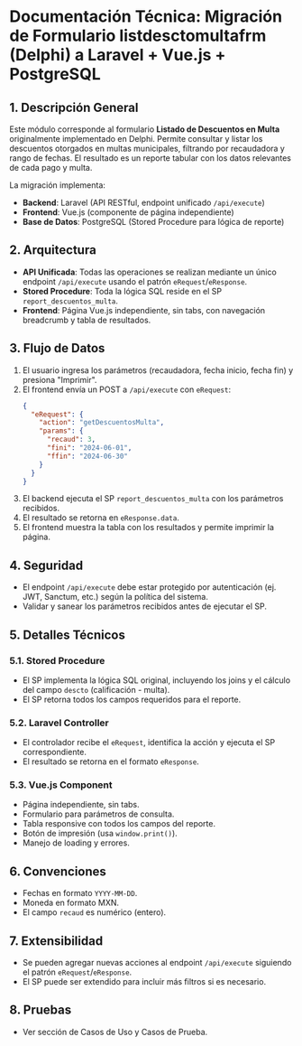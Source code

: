# Documentación Técnica: Migración de Formulario listdesctomultafrm (Delphi) a Laravel + Vue.js + PostgreSQL

## 1. Descripción General
Este módulo corresponde al formulario **Listado de Descuentos en Multa** originalmente implementado en Delphi. Permite consultar y listar los descuentos otorgados en multas municipales, filtrando por recaudadora y rango de fechas. El resultado es un reporte tabular con los datos relevantes de cada pago y multa.

La migración implementa:
- **Backend**: Laravel (API RESTful, endpoint unificado `/api/execute`)
- **Frontend**: Vue.js (componente de página independiente)
- **Base de Datos**: PostgreSQL (Stored Procedure para lógica de reporte)

## 2. Arquitectura
- **API Unificada**: Todas las operaciones se realizan mediante un único endpoint `/api/execute` usando el patrón `eRequest`/`eResponse`.
- **Stored Procedure**: Toda la lógica SQL reside en el SP `report_descuentos_multa`.
- **Frontend**: Página Vue.js independiente, sin tabs, con navegación breadcrumb y tabla de resultados.

## 3. Flujo de Datos
1. El usuario ingresa los parámetros (recaudadora, fecha inicio, fecha fin) y presiona "Imprimir".
2. El frontend envía un POST a `/api/execute` con `eRequest`:
   ```json
   {
     "eRequest": {
       "action": "getDescuentosMulta",
       "params": {
         "recaud": 3,
         "fini": "2024-06-01",
         "ffin": "2024-06-30"
       }
     }
   }
   ```
3. El backend ejecuta el SP `report_descuentos_multa` con los parámetros recibidos.
4. El resultado se retorna en `eResponse.data`.
5. El frontend muestra la tabla con los resultados y permite imprimir la página.

## 4. Seguridad
- El endpoint `/api/execute` debe estar protegido por autenticación (ej. JWT, Sanctum, etc.) según la política del sistema.
- Validar y sanear los parámetros recibidos antes de ejecutar el SP.

## 5. Detalles Técnicos
### 5.1. Stored Procedure
- El SP implementa la lógica SQL original, incluyendo los joins y el cálculo del campo `descto` (calificación - multa).
- El SP retorna todos los campos requeridos para el reporte.

### 5.2. Laravel Controller
- El controlador recibe el `eRequest`, identifica la acción y ejecuta el SP correspondiente.
- El resultado se retorna en el formato `eResponse`.

### 5.3. Vue.js Component
- Página independiente, sin tabs.
- Formulario para parámetros de consulta.
- Tabla responsive con todos los campos del reporte.
- Botón de impresión (usa `window.print()`).
- Manejo de loading y errores.

## 6. Convenciones
- Fechas en formato `YYYY-MM-DD`.
- Moneda en formato MXN.
- El campo `recaud` es numérico (entero).

## 7. Extensibilidad
- Se pueden agregar nuevas acciones al endpoint `/api/execute` siguiendo el patrón `eRequest`/`eResponse`.
- El SP puede ser extendido para incluir más filtros si es necesario.

## 8. Pruebas
- Ver sección de Casos de Uso y Casos de Prueba.
